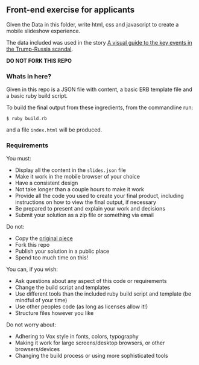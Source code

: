 ## Front-end exercise for applicants

Given the Data in this folder, write html, css and javascript to create a
mobile slideshow experience.

The data included was used in the story [A visual guide to the key events in the Trump-Russia scandal](https://www.vox.com/world/2017/11/27/16670950/trump-russia-timeline).

**DO NOT FORK THIS REPO**

### Whats in here?

Given in this repo is a JSON file with content, a basic ERB template file and
a basic ruby build script.

To build the final output from these ingredients, from the commandline run:

```
$ ruby build.rb
```

and a file `index.html` will be produced.

### Requirements

You must:

- Display all the content in the `slides.json` file
- Make it work in the mobile browser of your choice
- Have a consistent design
- Not take longer than a couple hours to make it work
- Provide all the code you used to create your final product, including
instructions on how to view the final output, if necessary
- Be prepared to present and explain your work and decisions
- Submit your solution as a zip file or something via email

Do not:

- Copy the [original piece](https://www.vox.com/world/2017/11/27/16670950/trump-russia-timeline)
- Fork this repo
- Publish your solution in a public place
- Spend too much time on this!

You can, if you wish:

- Ask questions about any aspect of this code or requirements
- Change the build script and templates
- Use different tools than the included ruby build script and template (be mindful of your time)
- Use other peoples code (as long as licenses allow it!)
- Structure files however you like

Do not worry about:

- Adhering to Vox style in fonts, colors, typography
- Making it work for large screens/desktop browsers, or other browsers/devices
- Changing the build process or using more sophisticated tools
